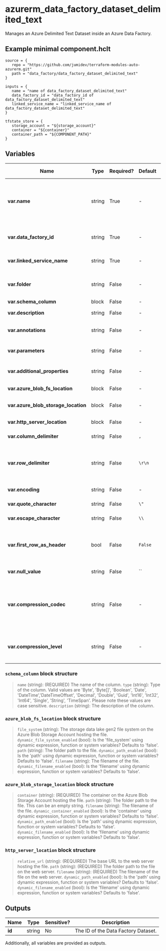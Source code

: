# azurerm_data_factory_dataset_delimited_text

Manages an Azure Delimited Text Dataset inside an Azure Data Factory.

## Example minimal component.hclt

```hcl
source = {
   repo = "https://github.com/jumidev/terraform-modules-auto-azurerm.git" 
   path = "data_factory/data_factory_dataset_delimited_text" 
}

inputs = {
   name = "name of data_factory_dataset_delimited_text" 
   data_factory_id = "data_factory_id of data_factory_dataset_delimited_text" 
   linked_service_name = "linked_service_name of data_factory_dataset_delimited_text" 
}

tfstate_store = {
   storage_account = "${storage_account}" 
   container = "${container}" 
   container_path = "${COMPONENT_PATH}" 
}

```

## Variables

| Name | Type | Required? |  Default  |  possible values |  Description |
| ---- | ---- | --------- |  ----------- | ----------- | ----------- |
| **var.name** | string | True | -  |  -  |  Specifies the name of the Data Factory Dataset. Changing this forces a new resource to be created. Must be globally unique. See the [Microsoft documentation](https://docs.microsoft.com/azure/data-factory/naming-rules) for all restrictions. | 
| **var.data_factory_id** | string | True | -  |  -  |  The Data Factory ID in which to associate the Linked Service with. Changing this forces a new resource. | 
| **var.linked_service_name** | string | True | -  |  -  |  The Data Factory Linked Service name in which to associate the Dataset with. | 
| **var.folder** | string | False | -  |  -  |  The folder that this Dataset is in. If not specified, the Dataset will appear at the root level. | 
| **var.schema_column** | block | False | -  |  -  |  A `schema_column` block. | 
| **var.description** | string | False | -  |  -  |  The description for the Data Factory Dataset. | 
| **var.annotations** | string | False | -  |  -  |  List of tags that can be used for describing the Data Factory Dataset. | 
| **var.parameters** | string | False | -  |  -  |  A map of parameters to associate with the Data Factory Dataset. | 
| **var.additional_properties** | string | False | -  |  -  |  A map of additional properties to associate with the Data Factory Dataset. | 
| **var.azure_blob_fs_location** | block | False | -  |  -  |  An `azure_blob_fs_location` block. | 
| **var.azure_blob_storage_location** | block | False | -  |  -  |  An `azure_blob_storage_location` block. | 
| **var.http_server_location** | block | False | -  |  -  |  A `http_server_location` block. | 
| **var.column_delimiter** | string | False | `,`  |  -  |  The column delimiter. Defaults to `,`. | 
| **var.row_delimiter** | string | False | `\r\n`  |  -  |  The row delimiter. Defaults to any of the following values on read: `\r\n`, `\r`, `\n`, and `\n` or `\r\n` on write by mapping data flow and Copy activity respectively. | 
| **var.encoding** | string | False | -  |  -  |  The encoding format for the file. | 
| **var.quote_character** | string | False | `\"`  |  -  |  The quote character. Defaults to `"`. | 
| **var.escape_character** | string | False | `\\`  |  -  |  The escape character. Defaults to `\`. | 
| **var.first_row_as_header** | bool | False | `False`  |  -  |  When used as input, treat the first row of data as headers. When used as output, write the headers into the output as the first row of data. Defaults to `false`. | 
| **var.null_value** | string | False | ``  |  -  |  The null value string. Defaults to `""`. | 
| **var.compression_codec** | string | False | -  |  `None`, `bzip2`, `gzip`, `deflate`, `ZipDeflate`, `TarGzip`, `Tar`, `snappy`, `lz4`  |  The compression codec used to read/write text files. Valid values are `None`, `bzip2`, `gzip`, `deflate`, `ZipDeflate`, `TarGzip`, `Tar`, `snappy` and `lz4`. Please note these values are case sensitive. | 
| **var.compression_level** | string | False | -  |  `Fastest`, `Optimal`  |  The compression ratio for the Data Factory Dataset. Valid values are `Fastest` or `Optimal`. Please note these values are case sensitive. | 

### `schema_column` block structure

>`name` (string): (REQUIRED) The name of the column.
>`type` (string): Type of the column. Valid values are 'Byte', 'Byte[]', 'Boolean', 'Date', 'DateTime','DateTimeOffset', 'Decimal', 'Double', 'Guid', 'Int16', 'Int32', 'Int64', 'Single', 'String', 'TimeSpan'. Please note these values are case sensitive.
>`description` (string): The description of the column.

### `azure_blob_fs_location` block structure

>`file_system` (string): The storage data lake gen2 file system on the Azure Blob Storage Account hosting the file.
>`dynamic_file_system_enabled` (bool): Is the 'file_system' using dynamic expression, function or system variables? Defaults to 'false'.
>`path` (string): The folder path to the file.
>`dynamic_path_enabled` (bool): Is the 'path' using dynamic expression, function or system variables? Defaults to 'false'.
>`filename` (string): The filename of the file.
>`dynamic_filename_enabled` (bool): Is the 'filename' using dynamic expression, function or system variables? Defaults to 'false'.

### `azure_blob_storage_location` block structure

>`container` (string): (REQUIRED) The container on the Azure Blob Storage Account hosting the file.
>`path` (string): The folder path to the file. This can be an empty string.
>`filename` (string): The filename of the file.
>`dynamic_container_enabled` (bool): Is the 'container' using dynamic expression, function or system variables? Defaults to 'false'.
>`dynamic_path_enabled` (bool): Is the 'path' using dynamic expression, function or system variables? Defaults to 'false'.
>`dynamic_filename_enabled` (bool): Is the 'filename' using dynamic expression, function or system variables? Defaults to 'false'.

### `http_server_location` block structure

>`relative_url` (string): (REQUIRED) The base URL to the web server hosting the file.
>`path` (string): (REQUIRED) The folder path to the file on the web server.
>`filename` (string): (REQUIRED) The filename of the file on the web server.
>`dynamic_path_enabled` (bool): Is the 'path' using dynamic expression, function or system variables? Defaults to 'false'.
>`dynamic_filename_enabled` (bool): Is the 'filename' using dynamic expression, function or system variables? Defaults to 'false'.



## Outputs

| Name | Type | Sensitive? | Description |
| ---- | ---- | --------- | --------- |
| **id** | string | No  | The ID of the Data Factory Dataset. | 

Additionally, all variables are provided as outputs.

